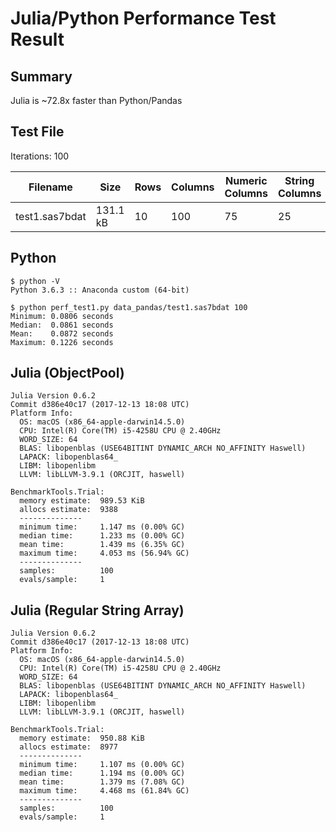 # Julia/Python Performance Test Result

## Summary

Julia is ~72.8x faster than Python/Pandas

## Test File

Iterations: 100

Filename|Size|Rows|Columns|Numeric Columns|String Columns
--------|----|----|-------|---------------|--------------
test1.sas7bdat|131.1 kB|10|100|75|25

## Python
```
$ python -V
Python 3.6.3 :: Anaconda custom (64-bit)

$ python perf_test1.py data_pandas/test1.sas7bdat 100
Minimum: 0.0806 seconds
Median:  0.0861 seconds
Mean:    0.0872 seconds
Maximum: 0.1226 seconds

```

## Julia (ObjectPool)
```
Julia Version 0.6.2
Commit d386e40c17 (2017-12-13 18:08 UTC)
Platform Info:
  OS: macOS (x86_64-apple-darwin14.5.0)
  CPU: Intel(R) Core(TM) i5-4258U CPU @ 2.40GHz
  WORD_SIZE: 64
  BLAS: libopenblas (USE64BITINT DYNAMIC_ARCH NO_AFFINITY Haswell)
  LAPACK: libopenblas64_
  LIBM: libopenlibm
  LLVM: libLLVM-3.9.1 (ORCJIT, haswell)

BenchmarkTools.Trial: 
  memory estimate:  989.53 KiB
  allocs estimate:  9388
  --------------
  minimum time:     1.147 ms (0.00% GC)
  median time:      1.233 ms (0.00% GC)
  mean time:        1.439 ms (6.35% GC)
  maximum time:     4.053 ms (56.94% GC)
  --------------
  samples:          100
  evals/sample:     1
```

## Julia (Regular String Array)
```
Julia Version 0.6.2
Commit d386e40c17 (2017-12-13 18:08 UTC)
Platform Info:
  OS: macOS (x86_64-apple-darwin14.5.0)
  CPU: Intel(R) Core(TM) i5-4258U CPU @ 2.40GHz
  WORD_SIZE: 64
  BLAS: libopenblas (USE64BITINT DYNAMIC_ARCH NO_AFFINITY Haswell)
  LAPACK: libopenblas64_
  LIBM: libopenlibm
  LLVM: libLLVM-3.9.1 (ORCJIT, haswell)

BenchmarkTools.Trial: 
  memory estimate:  950.88 KiB
  allocs estimate:  8977
  --------------
  minimum time:     1.107 ms (0.00% GC)
  median time:      1.194 ms (0.00% GC)
  mean time:        1.379 ms (7.08% GC)
  maximum time:     4.468 ms (61.84% GC)
  --------------
  samples:          100
  evals/sample:     1
```
